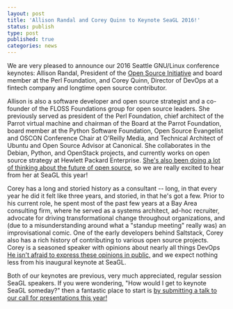 ```yaml
---
layout: post
title: 'Allison Randal and Corey Quinn to Keynote SeaGL 2016!'
status: publish
type: post
published: true
categories: news
---
```


We are very pleased to announce our 2016 Seattle GNU/Linux conference keynotes: Allison Randal, President of the [Open Source Initiative](https://opensource.org/) and board member at the Perl Foundation, and Corey Quinn, Director of DevOps at a fintech company and longtime open source contributor. 

Allison is also a software developer and open source strategist and a co-founder of the FLOSS Foundations group for open source leaders. She previously served as president of the Perl Foundation, chief architect of the Parrot virtual machine and chairman of the Board at the Parrot Foundation, board member at the Python Software Foundation, Open Source Evangelist and OSCON Conference Chair at O'Reilly Media, and Technical Architect of Ubuntu and Open Source Advisor at Canonical. She collaborates in the Debian, Python, and OpenStack projects, and currently works on open source strategy at Hewlett Packard Enterprise. [She's also been doing a lot of thinking about the future of open source,](https://allisonrandal.com/2015/07/22/the-future-of-open-source/) so we are really excited to hear from her at SeaGL this year!

Corey has a long and storied history as a consultant -- long, in that every year he did it felt like three years, and storied, in that he's got a few. Prior to his current role, he spent most of the past few years at a Bay Area consulting firm, where he served as a systems architect, ad-hoc recruiter, advocate for driving transformational change throughout organizations, and (due to a misunderstanding around what a "standup meeting" really was) an improvisational comic. One of the early developers behind Saltstack, Corey also has a rich history of contributing to various open source projects. Corey is a seasoned speaker with opinions about nearly all things DevOps [He isn't afraid to express these opinions in public,](https://opensource.com/business/16/4/linuxfest-northwest-interview-corey-quinn) and we expect nothing less from his inaugural keynote at SeaGL. 

Both of our keynotes are previous, very much appreciated, regular session SeaGL speakers. If you were wondering, "How would I get to keynote SeaGL someday?" then a fantastic place to start is [by submitting a talk to our call for presentations this year!](http://seagl.org/news/2016/05/13/CFP-Open.html) 

